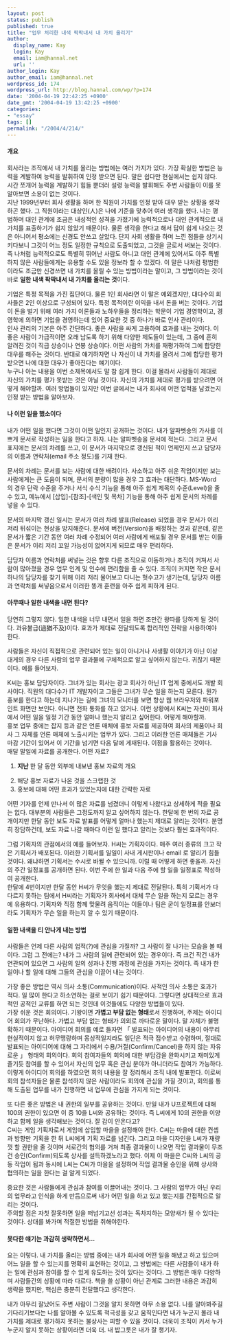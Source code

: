 ```yaml
---
layout: post
status: publish
published: true
title: "업무 처리한 내색 팍팍내서 내 가치 올리기"
author:
  display_name: Kay
  login: Kay
  email: iam@hannal.net
  url: ''
author_login: Kay
author_email: iam@hannal.net
wordpress_id: 174
wordpress_url: http://blog.hannal.com/wp/?p=174
date: '2004-04-19 22:42:25 +0900'
date_gmt: '2004-04-19 13:42:25 +0900'
categories:
- "essay"
tags: []
permalink: "/2004/4/214/"
---
```

<h4>개요</h4>
<p>회사라는 조직에서 내 가치를 올리는 방법에는 여러 가지가 있다. 가장 확실한 방법은 능력을 계발하여 능력을 발휘하여 인정 받으면 된다. 말은 쉽다만 현실에서는 쉽지 않다. 시간 쪼개어 능력을 계발하기 힘들 뿐더러 설령 능력을 발휘해도 주변 사람들이 이를 못알아보면 소용이 없는 것이다.<br />
지난 1999년부터 회사 생활을 하며 한 직원이 가치를 인정 받아 대우 받는 상황을 생각 하곤 했다. 그 직원이라는 대상인(人)은 나에 기준을 맞추어 여러 생각을 했다. 나는 평범하며 대인 관계에 조금은 내성적인 성격을 가졌기에 능력적으로나 대인 관계적으로 내 가치를 표출하기가 쉽지 않았기 때문이다. 물론 생각을 한다고 해서 답이 쉽게 나오는 것은 아니어서 평소에는 신경도 안쓰고 살았다. 단지 사회 생활을 하며 느낀 점들을 상기시키다보니 그것이 어느 정도 일정한 규칙으로 도출되었고, 그것을 글로서 써보는 것이다.<br />
즉 나처럼 능력적으로도 특별히 뛰어난 사람도 아니고 대인 관계에 있어서도 아주 특별하지 않은 사람들에게는 유용할 수도 있을 정보라 할 수 있겠다. 이 말은 나처럼 평범한 이라도 조금만 신경쓰면 내 가치를 올릴 수 있는 방법이라는 말이고, 그 방법이라는 것이 바로 <b>일한 내색 팍팍내서 내 가치를 올리는 것</b>이다.</p>
<p>기업은 특정 목적을 가진 집단이다. 물론 1인 회사라면 이 말은 예외겠지만, 대다수의 회사들은 2인 이상으로 구성되어 있다. 특정 목적이란 이익을 내서 돈을 버는 것이다. 기업이 돈을 벌기 위해 여러 가지 이론들과 노하우들을 정리하는 학문이 기업 경영학이고, 경영학에 의하면 기업을 경영하는데 있어 중요한 것 중 하나가 바로 인사 관리이다.<br />
인사 관리의 기본은 아주 간단하다. 좋은 사람을 싸게 고용하여 효과를 내는 것이다. 이 좋은 사람이 가급적이면 오래 남도록 하기 위해 다양한 제도들이 있는데, 그 중에 흔히 알려진 것이 직급 상승이나 연봉 상승이다. 어떤 사람의 가치를 재평가하여 그에 합당한 대우를 해주는 것이다. 반대로 얘기하자면 나 자신이 내 가치를 올려서 그에 합당한 평가 받으면 나에 대한 대우가 좋아진다는 얘기이다.<br />
누구나 아는 내용을 이번 소제목에서도 말 참 쉽게 한다. 이걸 몰라서 사람들이 제대로 자신의 가치를 평가 못받는 것은 아닐 것이다. 자신의 가치를 제대로 평가를 받으려면 어떻게 해야할까. 여러 방법들이 있지만 이번 글에서는 내가 회사에 어떤 업적을 남겼는지 인정 받는 방법을 알아보자.</p>
<h4>나 이런 일을 했소이다</h4>
<p>내가 어떤 일을 했다면 그것이 어떤 일인지 공개하는 것이다. 내가 알파벳송의 가사를 이쁘게 문서로 작성하는 일을 한다고 하자. 나는 알파벳송을 문서에 적는다. 그리고 문서 표지에는 문서의 차례를 쓰고, 이 문서가 마지막으로 갱신된 적이 언제인지 쓰고 담당자의 이름과 연락처(email 주소 정도)를 기재 한다.</p>
<p>문서의 차례는 문서를 보는 사람에 대한 배려이다. 사소하고 아주 쉬운 작업이지만 보는 사람에게는 큰 도움이 되며, 문서의 분량이 많을 경우 그 효과는 대단하다. MS-Word 의 경우 단락 수준을 주거나 서식 수식 기능을 통해 아주 쉽게 제목의 수준(Level)을 줄 수 있고, 메뉴에서 [삽입]-[참조]-[색인 및 목차] 기능을 통해 아주 쉽게 문서의 차례를 넣을 수 있다.</p>
<p>문서의 마지막 갱신 일시는 문서가 여러 차례 발표(Release) 되었을 경우 문서가 이리 저리 뒤섞이는 현상을 방지해준다. 문서에 버전(Version)을 배정하는 것과 같은데, 같은 문서가 짧은 기간 동안 여러 차례 수정되어 여러 사람에게 배포될 경우 문서를 받는 이들은 문서가 이리 저리 꼬일 가능성이 없어지게 되므로 매우 편리하다.</p>
<p>담당자 이름과 연락처를 써넣는 것은 향후 다른 조직으로 이동하거나 조직이 커져서 사람이 많아졌을 경우 업무 인계 및 인수에 편리함을 줄 수 있다. 조직이 커지면 작은 문서 하나의 담당자를 찾기 위해 이리 저리 물어보고 다니는 헛수고가 생기는데, 담당자 이름과 연락처를 써넣음으로서 이러한 똥개 훈련을 아주 쉽게 피하게 된다.</p>
<h4>아무때나 일한 내색을 내면 된다?</h4>
<p>당연히 그렇지 않다. 일한 내색을 너무 내면서 일을 하면 조만간 왕따를 당하게 될 것이다. 과유불급(過猶不及)이다. 효과가 제대로 전달되도록 합리적인 전략을 사용하여야 한다.</p>
<p>사람들은 자신이 직접적으로 관련되어 있는 일이 아니거나 사생활 이야기가 아닌 이상 대게의 경우 다른 사람의 업무 결과물에 구체적으로 알고 싶어하지 않는다. 귀찮기 때문이다. 예를 들어보자.</p>
<p>K씨는 홍보 담당자이다. 그녀가 있는 회사는 광고 회사가 아닌 IT 업계 중에서도 개발 회사이다. 직원의 대다수가 IT 개발자이고 그들은 그녀가 무슨 일을 하는지 모른다. 뭔가 홍보를 한다고 하는데 지나가는 길에 그녀의 모니터를 보면 항상 웹 브라우저와 파워포인트 화면만 보인다. 아니면 전화 통화를 하고 있거나. 이런 상황에서 K씨는 자신이 회사에서 어떤 일을 일정 기간 동안 얼마나 했는지 알리고 싶어한다. 어떻게 해야할까.<br />
홍보 업무 중에는 잡지 등과 같은 언론 매체에 홍보 자료를 제공하여 회사의 제품이나 회사 그 자체를 언론 매체에 노출시키는 업무가 있다. 그리고 이러한 언론 매체들은 기사 마감 기간이 있어서 이 기간을 넘기면 다음 달에 게재된다. 이점을 활용하는 것이다.<br />
매달 말일에 자료를 공개한다. 어떤 자료?</p>
<ol>
<li><b>지난</b> 한 달 동안 외부에 내보낸 홍보 자료의 개요</p>
<li>해당 홍보 자료가 나온 것을 스크랩한 것
<li>홍보에 대해 어떤 효과가 있었는지에 대한 간략한 자료</ol>
<p>어떤 기자를 언제 만나서 이 많은 자료를 넘겼더니 이렇게 나왔다고 상세하게 적을 필요는 없다. 대부분의 사람들은 그정도까지 알고 싶어하지 않는다. 한달에 한 번의 자료 공개이지만 한달 동안 보도 자료 발표를 어떻게 얼마나 했는지 제대로 알리는 것이다. 분명히 장담하건데, 보도 자료 나갈 때마다 이런 일 했다고 알리는 것보다 훨씬 효과적이다.</p>
<p>그럼 기획자의 관점에서의 예를 들어보자. H씨는 기획자이다. 매주 여러 종류의 크고 작은 기획서가 배포된다. 이러한 기획서를 일일이 사내 게시판이나 email 로 알리기 힘들 것이다. 왜냐하면 기획서는 수시로 바뀔 수 있으니까. 이럴 때 어떻게 하면 좋을까. 자신의 주간 일정표를 공개하면 된다. 이번 주에 한 일과 다음 주에 할 일을 일정표로 작성하여 공개한다.<br />
한달에 4번이지만 한달 동안 H씨가 무엇을 했는지 제대로 전달된다. 특히 기획서가 다다르지 못하는 팀에서 H씨라는 기획자가 회사에서 대체 무슨 일을 하는지 모르는 경우에 유용하다. 기획자와 직접 함께 맞물려 움직이는 이들이나 팀은 굳이 일정표를 안보더라도 기획자가 무슨 일을 하는지 알 수 있기 때문이다.</p>
<h4>일한 내색을 티 안나게 내는 방법</h4>
<p>사람들은 언제 다른 사람의 업적(?)에 관심을 가질까? 그 사람이 잘 나가는 모습을 볼 때이다. 그럼 그 전에는? 내가 그 사람의 일에 관련되어 있는 경우이다. 즉 크건 작건 내가 연관되어 있으면 그 사람의 일의 성과나 진행 과정에 관심을 가지는 것이다. 즉 내가 한 일이나 할 일에 대해 그들의 관심을 이끌어 내는 것이다.</p>
<p>가장 좋은 방법은 역시 의사 소통(Communication)이다. 사적인 의사 소통은 효과가 적다. 일 많이 한다고 하소연하는 걸로 보이기 쉽기 때문이다. 그렇다면 상대적으로 효과적인 공적인 교류를 하면 되는 것인데 이것들에도 다양한 방법들이 있다.<br />
가장 쉬운 것은 회의이다. 기왕이면 <b>가볍고 부담 없는 형태</b>로서 진행하며, 주제는 아이디어 회의가 무난하다. 가볍고 부담 없는 형태가 의외로 까다로운 말이다. 말 자체가 불명확하기 때문이다. 아이디어 회의를 예로 들자면 「 발표되는 아이디어의 내용이 아무리 현실적이지 않고 허무맹랑하며 몽상적일지라도 일단은 적극 접수받고 수렴하며, 절대로 발표되는 아이디어에 대해 그 자리에서 수용/거절(Confirm/Cancel)을 하지 않는 자유로운 」 형태의 회의이다. 회의 참여자들의 회의에 대한 부담감을 완화시키고 재미있게 즐기듯 참여를 할 수 있어서 자신의 업무 혹은 관심 분야가 아니더라도 참여가 가능하다.<br />
이렇게 아이디어 회의를 하였으면 회의 내용을 잘 정리해서 조직 내에 발표한다. 이로써 회의 참석자들은 물론 참석하지 않은 사람이라도 회의에 관심을 가질 것이고, 회의를 통해 도출된 업무를 내가 진행하면 내 업무에 관심을 가지게 되는 것이다.</p>
<p>또 다른 좋은 방법은 내 권한의 일부를 공유하는 것이다. 만일 내가 U프로젝트에 대해 100의 권한이 있으면 이 중 10을 L씨와 공유하는 것이다. 즉 L씨에게 10의 권한을 이양하고 함께 일을 생각해보는 것이다. 잘 감이 안온다고?<br />
C씨는 게임 기획자로서 게임에 삽입할 마을을 설정해야 한다. C씨는 마을에 대한 컨셉과 방향만 기획을 한 뒤 L씨에게 기획 자료를 넘긴다. 그리고 마을 디자인을 L씨가 재량껏 할 권한을 줄 것이며 서로간의 협의를 거쳐 최종 결과물이 나오면 작업 결과물이 무조건 승인(Confirm)되도록 상사를 설득하겠노라고 했다. 이제 이 마을은 C씨와 L씨의 공동 작업이 됨과 동시에 L씨는 C씨가 마을을 설정하며 작업 결과물 승인을 위해 상사와 협의하는 일을 한다는 걸 알게 되었다.</p>
<p>중요한 것은 사람들에게 관심과 참여를 이끌어내는 것이다. 그 사람의 업무가 아닌 우리의 업무라고 인식을 하게 만듬으로써 내가 어떤 일을 하고 있고 했는지를 간접적으로 알리는 것이다.<br />
주의할 점은 자칫 잘못하면 일을 떠넘기고선 성과는 독차지하는 모양새가 될 수 있다는 것이다. 상대를 봐가며 적절한 방법을 취해야한다.</p>
<h4>못다한 얘기는 과감히 생략하면서...</h4>
<p>요는 이렇다. 내 가치를 올리는 방법 중에는 내가 회사에 어떤 일을 해냈고 하고 있으며 어느 일을 할 수 있는지를 명확히 표현하는 것이고, 그 방법에는 다른 사람들이 내가 하는 일에 관심과 참여를 할 수 있게 유도하는 것이 있다는 것이다. 그 방법은 매우 다양하며 사람들간의 상황에 따라 다르다. 책을 쓸 상황이 아닌 관계로 그러한 내용은 과감히 생략을 했지만, 핵심은 충분히 전달했다고 생각한다.</p>
<p>내가 아무리 잘났어도 주변 사람이 그것을 알지 못하면 아무 소용 없다. 나를 알아봐주길 기다리기보다는 나를 알아볼 수 있도록 적극성을 갖고 움직인다면 내가 누군지 몰라 내 가치를 제대로 평가하지 못하는 불상사는 피할 수 있을 것이다. 더욱이 조직이 커서 누가 누군지 알지 못하는 상황이라면 더욱 더. 내 밥그릇은 내가 잘 챙기자.</p>
